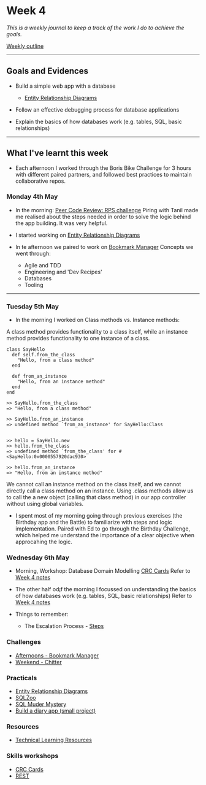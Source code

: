# Week 4


*This is a weekly journal to keep a track of the work I do to achieve the goals.*

[Weekly outline](_https://github.com/makersacademy/course/blob/master/week_outlines.md/_)

---
## Goals and Evidences

* Build a simple web app with a database
    - [Entity Relationship Diagrams](https://github.com/makersacademy/skills-workshops/blob/master/practicals/databases/entity_relationship_diagrams.md) 

* Follow an effective debugging process for database applications

* Explain the basics of how databases work (e.g. tables, SQL, basic relationships)

---
## What I've learnt this week

* Each afternoon I worked through the Boris Bike Challenge for 3 hours with different paired partners, and followed best practices to maintain collaborative repos. 

### Monday 4th May

- In the morning: [Peer Code Review: RPS challenge](https://github.com/makersacademy/rps-challenge/blob/master/docs/review.md) Piring with Tanil made me realised about the steps needed in order to solve the logic behind the app building. It was very helpful.

- I started working on [Entity Relationship Diagrams](https://github.com/makersacademy/skills-workshops/blob/master/practicals/databases/entity_relationship_diagrams.md)

- In te afternoon we paired to work on [Bookmark Manager](https://github.com/makersacademy/course/blob/master/bookmark_manager/00_challenge_map.md)
Concepts we went through:

    - Agile and TDD
    - Engineering and 'Dev Recipes'
    - Databases
    - Tooling

---
### Tuesday 5th May

- In the morning I worked on Class methods vs. Instance methods: 

A class method provides functionality to a class itself, while an instance method provides functionality to one instance of a class.

```
class SayHello
  def self.from_the_class
    "Hello, from a class method"
  end

  def from_an_instance
    "Hello, from an instance method"
  end
end

```

```
>> SayHello.from_the_class
=> "Hello, from a class method"

>> SayHello.from_an_instance
=> undefined method `from_an_instance' for SayHello:Class


>> hello = SayHello.new
>> hello.from_the_class
=> undefined method `from_the_class' for #<SayHello:0x0000557920dac930>

>> hello.from_an_instance
=> "Hello, from an instance method"
```

We cannot call an instance method on the class itself, and we cannot directly call a class method on an instance.
Using .class methods allow us to call the a new object (calling that class method) in our app controller without using global variables. 

- I spent most of my morning going through previous exercises (the Birthday app and the Battle) to familiarize with steps and logic implementation. Paired with Ed to go through the Birthday Challenge, which helped me understand the importance of a clear objective when approcahing the logic. 

### Wednesday 6th May

- Morning, Workshop: Database Domain Modelling [CRC Cards](https://github.com/makersacademy/skills-workshops/tree/master/week-4/domain_modelling_student_directory_using_crc_cards) Refer to [Week 4 notes]()

- The other half od¡f the morning I focussed on understanding the basics of how databases work (e.g. tables, SQL, basic relationships) Refer to [Week 4 notes]()


- Things to remember: 

    - The Escalation Process - [Steps](https://github.com/makersacademy/course/blob/master/pills/escalation_process.md)



### Challenges

* [Afternoons - Bookmark Manager](https://github.com/makersacademy/course/blob/master/bookmark_manager/00_challenge_map.md)
* [Weekend - Chitter](https://github.com/makersacademy/chitter-challenge)

### Practicals

* [Entity Relationship Diagrams](https://github.com/makersacademy/skills-workshops/blob/master/practicals/databases/entity_relationship_diagrams.md)
* [SQLZoo](https://sqlzoo.net/)
* [SQL Muder Mystery](https://mystery.knightlab.com/)
* [Build a diary app (small project)](https://github.com/makersacademy/skills-workshops/blob/master/practicals/databases/daily_diary_app.md)

### Resources
* [Technical Learning Resources](https://airtable.com/shrGPJMHNfr7p9iAo/tblokmw6yNUO75ge6?blocks=hide)

### Skills workshops

* [CRC Cards](https://github.com/makersacademy/skills-workshops/tree/master/week-4/domain_modelling_student_directory_using_crc_cards)
* [REST](https://github.com/sjmog/rest)
